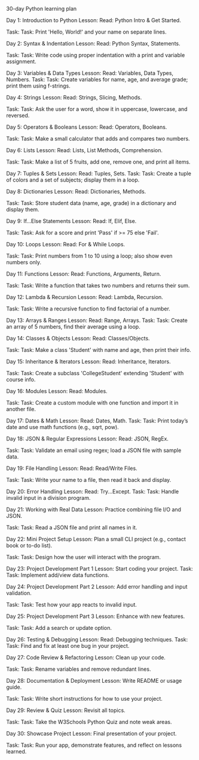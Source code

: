 30-day Python learning plan



Day 1: Introduction to Python
Lesson: Read: Python Intro & Get Started.

Task: Task: Print 'Hello, World!' and your name on separate lines.

Day 2: Syntax & Indentation
Lesson: Read: Python Syntax, Statements.

Task: Task: Write code using proper indentation with a print and variable assignment.

Day 3: Variables & Data Types
Lesson: Read: Variables, Data Types, Numbers.
Task: Task: Create variables for name, age, and average grade; print them using f-strings.

Day 4: Strings
Lesson: Read: Strings, Slicing, Methods.

Task: Task: Ask the user for a word, show it in uppercase, lowercase, and reversed.

Day 5: Operators & Booleans
Lesson: Read: Operators, Booleans.

Task: Task: Make a small calculator that adds and compares two numbers.

Day 6: Lists
Lesson: Read: Lists, List Methods, Comprehension.

Task: Task: Make a list of 5 fruits, add one, remove one, and print all items.

Day 7: Tuples & Sets
Lesson: Read: Tuples, Sets.
Task: Task: Create a tuple of colors and a set of subjects; display them in a loop.

Day 8: Dictionaries
Lesson: Read: Dictionaries, Methods.

Task: Task: Store student data (name, age, grade) in a dictionary and display them.

Day 9: If...Else Statements
Lesson: Read: If, Elif, Else.

Task: Task: Ask for a score and print 'Pass' if >= 75 else 'Fail'.

Day 10: Loops
Lesson: Read: For & While Loops.

Task: Task: Print numbers from 1 to 10 using a loop; also show even numbers only.

Day 11: Functions
Lesson: Read: Functions, Arguments, Return.

Task: Task: Write a function that takes two numbers and returns their sum.

Day 12: Lambda & Recursion
Lesson: Read: Lambda, Recursion.

Task: Task: Write a recursive function to find factorial of a number.

Day 13: Arrays & Ranges
Lesson: Read: Range, Arrays.
Task: Task: Create an array of 5 numbers, find their average using a loop.

Day 14: Classes & Objects
Lesson: Read: Classes/Objects.

Task: Task: Make a class 'Student' with name and age, then print their info.

Day 15: Inheritance & Iterators
Lesson: Read: Inheritance, Iterators.

Task: Task: Create a subclass 'CollegeStudent' extending 'Student' with course info.

Day 16: Modules
Lesson: Read: Modules.

Task: Task: Create a custom module with one function and import it in another file.

Day 17: Dates & Math
Lesson: Read: Dates, Math.
Task: Task: Print today’s date and use math functions (e.g., sqrt, pow).

Day 18: JSON & Regular Expressions
Lesson: Read: JSON, RegEx.

Task: Task: Validate an email using regex; load a JSON file with sample data.

Day 19: File Handling
Lesson: Read: Read/Write Files.

Task: Task: Write your name to a file, then read it back and display.

Day 20: Error Handling
Lesson: Read: Try...Except.
Task: Task: Handle invalid input in a division program.

Day 21: Working with Real Data
Lesson: Practice combining file I/O and JSON.

Task: Task: Read a JSON file and print all names in it.

Day 22: Mini Project Setup
Lesson: Plan a small CLI project (e.g., contact book or to-do list).

Task: Task: Design how the user will interact with the program.

Day 23: Project Development Part 1
Lesson: Start coding your project.
Task: Task: Implement add/view data functions.

Day 24: Project Development Part 2
Lesson: Add error handling and input validation.

Task: Task: Test how your app reacts to invalid input.

Day 25: Project Development Part 3
Lesson: Enhance with new features.

Task: Task: Add a search or update option.

Day 26: Testing & Debugging
Lesson: Read: Debugging techniques.
Task: Task: Find and fix at least one bug in your project.

Day 27: Code Review & Refactoring
Lesson: Clean up your code.

Task: Task: Rename variables and remove redundant lines.

Day 28: Documentation & Deployment
Lesson: Write README or usage guide.

Task: Task: Write short instructions for how to use your project.

Day 29: Review & Quiz
Lesson: Revisit all topics.

Task: Task: Take the W3Schools Python Quiz and note weak areas.

Day 30: Showcase Project
Lesson: Final presentation of your project.

Task: Task: Run your app, demonstrate features, and reflect on lessons learned.
